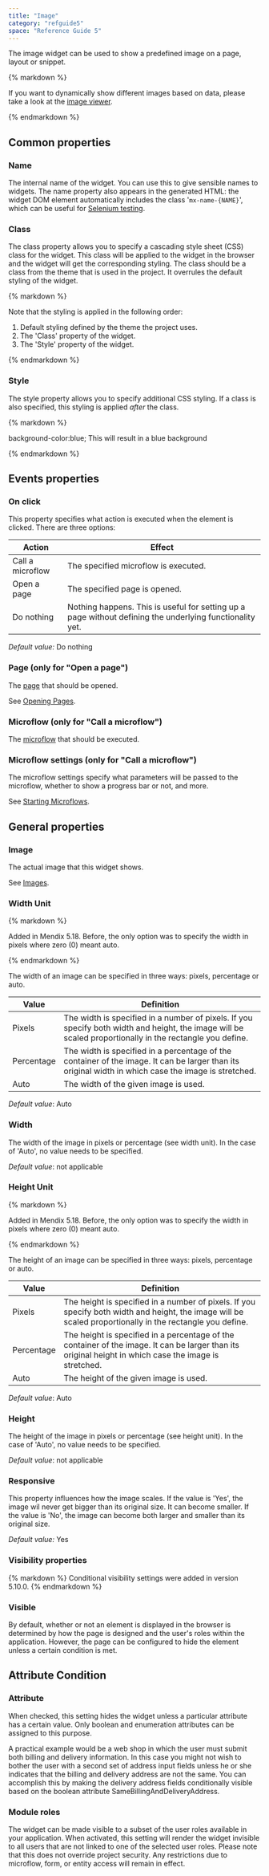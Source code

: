 ```yaml
---
title: "Image"
category: "refguide5"
space: "Reference Guide 5"
---
```



The image widget can be used to show a predefined image on a page, layout or snippet.

<div class="alert alert-success">{% markdown %}

If you want to dynamically show different images based on data, please take a look at the [image viewer](Image+viewer).

{% endmarkdown %}</div>

## Common properties

### Name

The internal name of the widget. You can use this to give sensible names to widgets. The name property also appears in the generated HTML: the widget DOM element automatically includes the class '`mx-name-{NAME}`', which can be useful for [Selenium testing](/howto50/Selenium+Support).

### Class

The class property allows you to specify a cascading style sheet (CSS) class for the widget. This class will be applied to the widget in the browser and the widget will get the corresponding styling. The class should be a class from the theme that is used in the project. It overrules the default styling of the widget.

<div class="alert alert-warning">{% markdown %}

Note that the styling is applied in the following order:

1.  Default styling defined by the theme the project uses.
2.  The 'Class' property of the widget.
3.  The 'Style' property of the widget.

{% endmarkdown %}</div>

### Style

The style property allows you to specify additional CSS styling. If a class is also specified, this styling is applied _after_ the class.

<div class="alert alert-info">{% markdown %}

background-color:blue;
This will result in a blue background

{% endmarkdown %}</div>

## Events properties

### On click

This property specifies what action is executed when the element is clicked. There are three options:

<table><thead><tr><th class="confluenceTh">Action</th><th colspan="1" class="confluenceTh">Effect</th></tr></thead><tbody><tr><td class="confluenceTd">Call a microflow</td><td colspan="1" class="confluenceTd">The specified microflow is executed.</td></tr><tr><td class="confluenceTd">Open a page</td><td colspan="1" class="confluenceTd">The specified page is opened.</td></tr><tr><td colspan="1" class="confluenceTd">Do nothing</td><td colspan="1" class="confluenceTd">Nothing happens. This is useful for setting up a page without defining the underlying functionality yet.</td></tr></tbody></table>

_Default value:_ Do nothing

### Page (only for "Open a page")

The [page](Page) that should be opened.

See [Opening Pages](Opening+Pages).

### Microflow (only for "Call a microflow")

The [microflow](Microflow) that should be executed.

### Microflow settings (only for "Call a microflow")

The microflow settings specify what parameters will be passed to the microflow, whether to show a progress bar or not, and more.

See [Starting Microflows](Starting+Microflows).

## General properties

### Image

The actual image that this widget shows.

See [Images](Images).

### Width Unit

<div class="alert alert-info">{% markdown %}

Added in Mendix 5.18\. Before, the only option was to specify the width in pixels where zero (0) meant auto.

{% endmarkdown %}</div>

The width of an image can be specified in three ways: pixels, percentage or auto. 

<table><thead><tr><th class="confluenceTh">Value</th><th class="confluenceTh">Definition</th></tr></thead><tbody><tr><td class="confluenceTd">Pixels</td><td class="confluenceTd">The width is specified in a number of pixels. If you specify both width and height, the image will be scaled proportionally in the rectangle you define.</td></tr><tr><td class="confluenceTd">Percentage</td><td class="confluenceTd">The width is specified in a percentage of the container of the image. It can be larger than its original width in which case the image is stretched.</td></tr><tr><td class="confluenceTd">Auto</td><td class="confluenceTd">The width of the given image is used.</td></tr></tbody></table>

_Default value_: Auto

### Width

The width of the image in pixels or percentage (see width unit). In the case of 'Auto', no value needs to be specified.

_Default value_: not applicable

### Height Unit

<div class="alert alert-info">{% markdown %}

Added in Mendix 5.18\. Before, the only option was to specify the width in pixels where zero (0) meant auto.

{% endmarkdown %}</div>

The height of an image can be specified in three ways: pixels, percentage or auto. 

<table><thead><tr><th class="confluenceTh">Value</th><th class="confluenceTh">Definition</th></tr></thead><tbody><tr><td class="confluenceTd">Pixels</td><td class="confluenceTd">The height is specified in a number of pixels. If you specify both width and height, the image will be scaled proportionally in the rectangle you define.</td></tr><tr><td class="confluenceTd">Percentage</td><td class="confluenceTd">The height is specified in a percentage of the container of the image. It can be larger <span>than its original height</span> in which case the image is stretched.</td></tr><tr><td class="confluenceTd">Auto</td><td class="confluenceTd">The height of the given image is used.</td></tr></tbody></table>

_Default value_: Auto

### Height

The height of the image in pixels or percentage (see height unit). In the case of 'Auto', no value needs to be specified.

_Default value_: not applicable

### Responsive

This property influences how the image scales. If the value is 'Yes', the image wil never get bigger than its original size. It can become smaller. If the value is 'No', the image can become both larger and smaller than its original size.

_Default value:_ Yes

### Visibility properties

<div class="alert alert-info">{% markdown %}
Conditional visibility settings were added in version 5.10.0.
{% endmarkdown %}</div>

### Visible

By default, whether or not an element is displayed in the browser is determined by how the page is designed and the user's roles within the application. However, the page can be configured to hide the element unless a certain condition is met. 

## Attribute Condition

### Attribute

When checked, this setting hides the widget unless a particular attribute has a certain value. Only boolean and enumeration attributes can be assigned to this purpose.

A practical example would be a web shop in which the user must submit both billing and delivery information. In this case you might not wish to bother the user with a second set of address input fields unless he or she indicates that the billing and delivery address are not the same. You can accomplish this by making the delivery address fields conditionally visible based on the boolean attribute SameBillingAndDeliveryAddress.

### Module roles

The widget can be made visible to a subset of the user roles available in your application. When activated, this setting will render the widget invisible to all users that are not linked to one of the selected user roles. Please note that this does not override project security. Any restrictions due to microflow, form, or entity access will remain in effect.
